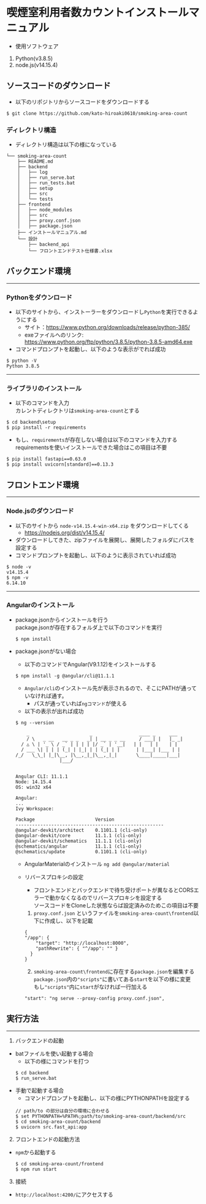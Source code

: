 # 喫煙室利用者数カウントインストールマニュアル

- 使用ソフトウェア

1. Python(v3.8.5)
1. node.js(v14.15.4)

## ソースコードのダウンロード
- 以下のリポジトリからソースコードをダウンロードする
```
$ git clone https://github.com/kato-hiroaki0610/smoking-area-count
```

### ディレクトリ構造
* ディレクトリ構造は以下の様になっている
```
└── smoking-area-count
    ├── README.md
    ├── backend
    │   ├── log
    │   ├── run_serve.bat
    │   ├── run_tests.bat
    │   ├── setup
    │   ├── src
    │   └── tests
    ├── frontend
    │   ├── node_modules
    │   ├── src
    │   ├── proxy.conf.json
    │   ├── package.json
    ├── インストールマニュアル.md
    └── 設計
        ├── backend_api
        └── フロントエンドテスト仕様書.xlsx
```

## バックエンド環境
***
### Pythonをダウンロード
- 以下のサイトから、インストーラーをダウンロードし`Python`を実行できるようにする
    - サイト：https://www.python.org/downloads/release/python-385/
    - exeファイルへのリンク: https://www.python.org/ftp/python/3.8.5/python-3.8.5-amd64.exe
- コマンドプロンプトを起動し、以下のような表示がでれば成功
```
$ python -V
Python 3.8.5
```
***
### ライブラリのインストール

- 以下のコマンドを入力  
   カレントディレクトリは`smoking-area-count`とする
```
$ cd backend\setup
$ pip install -r requirements
```
* もし、`requirements`が存在しない場合は以下のコマンドを入力する  
  requirementsを使いインストールできた場合はこの項目は不要
```
$ pip install fastapi==0.63.0
$ pip install uvicorn[standard]==0.13.3
```

## フロントエンド環境
***
### Node.jsのダウンロード
- 以下のサイトから `node-v14.15.4-win-x64.zip` をダウンロードしてくる
    * https://nodejs.org/dist/v14.15.4/
- ダウンロードしてきた、zipファイルを展開し、展開したフォルダにパスを設定する
- コマンドプロンプトを起動し、以下のように表示されていれば成功
```
$ node -v
v14.15.4
$ npm -v
6.14.10
```
***
### Angularのインストール
- package.jsonからインストールを行う  
  package.jsonが存在するフォルダ上で以下のコマンドを実行
  ```
  $ npm install
  ```
- package.jsonがない場合
  - 以下のコマンドでAngular(V9.1.12)をインストールする
  ```
  $ npm install -g @angular/cli@11.1.1
  ```
  - `Angular/cli`のインストール先が表示されるので、そこにPATHが通っていなければ通す。
    - パスが通っていれば`ngコマンド`が使える
  - 以下の表示が出れば成功
  ```
  $ ng --version

      _                      _                 ____ _     ___
      / \   _ __   __ _ _   _| | __ _ _ __     / ___| |   |_ _|
    / △ \ | '_ \ / _` | | | | |/ _` | '__|   | |   | |    | |
    / ___ \| | | | (_| | |_| | | (_| | |      | |___| |___ | |
  /_/   \_\_| |_|\__, |\__,_|_|\__,_|_|       \____|_____|___|
                  |___/


  Angular CLI: 11.1.1
  Node: 14.15.4
  OS: win32 x64

  Angular:
  ...
  Ivy Workspace:

  Package                      Version
  ------------------------------------------------------
  @angular-devkit/architect    0.1101.1 (cli-only)
  @angular-devkit/core         11.1.1 (cli-only)
  @angular-devkit/schematics   11.1.1 (cli-only)
  @schematics/angular          11.1.1 (cli-only)
  @schematics/update           0.1101.1 (cli-only)

  ```

  - AngularMaterialのインストール
  `ng add @angular/material`

  - リバースプロキシの設定
      - フロントエンドとバックエンドで待ち受けポートが異なるとCORSエラーで動かなくなるのでリバースプロキシを設定する  
      ソースコードをCloneした状態ならば設定済みのためこの項目は不要
      1. `proxy.conf.json` というファイルを`smoking-area-count\frontend`以下に作成し、以下を記載
      ```
      {
      "/app": {
          "target": "http://localhost:8000",
          "pathRewrite": { "^/app": "" }
        }
      }
      ```
      2. `smoking-area-count\frontend`に存在する`package.json`を編集する  
      `package.json`内の`"scripts"`に書いてある`start`を以下の様に変更  
      もし`"scripts"`内に`start`がなければ一行加える
      ```
      "start": "ng serve --proxy-config proxy.conf.json",
      ```
## 実行方法
***
1. バックエンドの起動
- batファイルを使い起動する場合
    - 以下の様にコマンドを打つ
    ```
    $ cd backend
    $ run_serve.bat
    ```
- 手動で起動する場合
    - コマンドプロンプトを起動し、以下の様にPYTHONPATHを設定する
    ```
    // path/to の部分は自分の環境に合わせる
    $ set PYTHONPATH=%PATH%;path/to/smoking-area-count/backend/src
    $ cd smoking-area-count/backend
    $ uvicorn src.fast_api:app
    ```

2. フロントエンドの起動方法
- `npm`から起動する
  ```
  $ cd smoking-area-count/frontend
  $ npm run start
  ```

3. 接続
- `http://localhost:4200/`にアクセスする